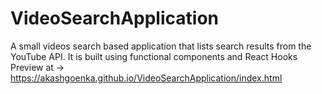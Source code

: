 # VideoSearchApplication
A small videos search based application that lists search results from the YouTube API. It is built using functional components and React Hooks
Preview at -> https://akashgoenka.github.io/VideoSearchApplication/index.html
